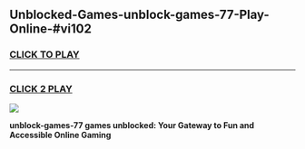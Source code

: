 
## Unblocked-Games-unblock-games-77-Play-Online-#vi102
<h3>
<a href="https://premium.freeplayer.one?title=unblock-games-77&ref=24F">CLICK TO PLAY</a></h3>
<hr>

<h3>
<a href="https://premium.freeplayer.one?title=unblock-games-77&ref=24F">CLICK 2 PLAY</a>
  
</h3>

<a href="https://premium.freeplayer.one?title=unblock-games-77&ref=24F/"><img src="https://clearcache.store/games.png"></a>


**unblock-games-77 games unblocked: Your Gateway to Fun and Accessible Online Gaming**
